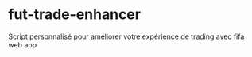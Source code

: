 # fut-trade-enhancer
Script personnalisé pour améliorer votre expérience de trading avec fifa web app
